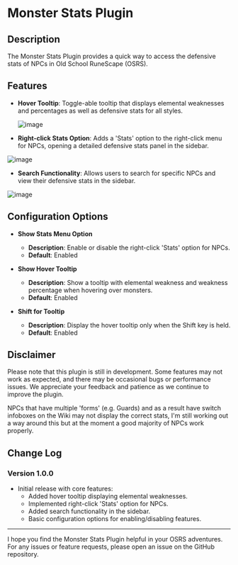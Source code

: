 # Monster Stats Plugin

## Description

The Monster Stats Plugin provides a quick way to access the defensive stats of NPCs in Old School RuneScape (OSRS).

## Features

- **Hover Tooltip**: Toggle-able tooltip that displays elemental weaknesses and percentages as well as defensive stats for all styles.
  
  ![image](https://github.com/Koitere/monster-stats/assets/48294933/5c2af5e5-99d2-4c15-ae78-d31800ddf789)
- **Right-click Stats Option**: Adds a 'Stats' option to the right-click menu for NPCs, opening a detailed defensive stats panel in the sidebar.
  
 ![image](https://github.com/Koitere/monster-stats/assets/48294933/cc73c955-01e5-40d5-bd4f-07ddaed1a24e)
 
- **Search Functionality**: Allows users to search for specific NPCs and view their defensive stats in the sidebar.
  
 ![image](https://github.com/Koitere/monster-stats/assets/48294933/5f80b58a-47b1-414b-b170-61d63d00af51)

## Configuration Options

- **Show Stats Menu Option**
  - **Description**: Enable or disable the right-click 'Stats' option for NPCs.
  - **Default**: Enabled

- **Show Hover Tooltip**
  - **Description**: Show a tooltip with elemental weakness and weakness percentage when hovering over monsters.
  - **Default**: Enabled

- **Shift for Tooltip**
  - **Description**: Display the hover tooltip only when the Shift key is held.
  - **Default**: Enabled

## Disclaimer

Please note that this plugin is still in development. Some features may not work as expected, and there may be occasional bugs or performance issues. We appreciate your feedback and patience as we continue to improve the plugin.

NPCs that have multiple 'forms' (e.g. Guards) and as a result have switch infoboxes on the Wiki may not display the correct stats, I'm still working out a way around this but at the moment a good majority of NPCs work properly.

## Change Log

### Version 1.0.0
- Initial release with core features:
  - Added hover tooltip displaying elemental weaknesses.
  - Implemented right-click 'Stats' option for NPCs.
  - Added search functionality in the sidebar.
  - Basic configuration options for enabling/disabling features.

---

I hope you find the Monster Stats Plugin helpful in your OSRS adventures. For any issues or feature requests, please open an issue on the GitHub repository.
